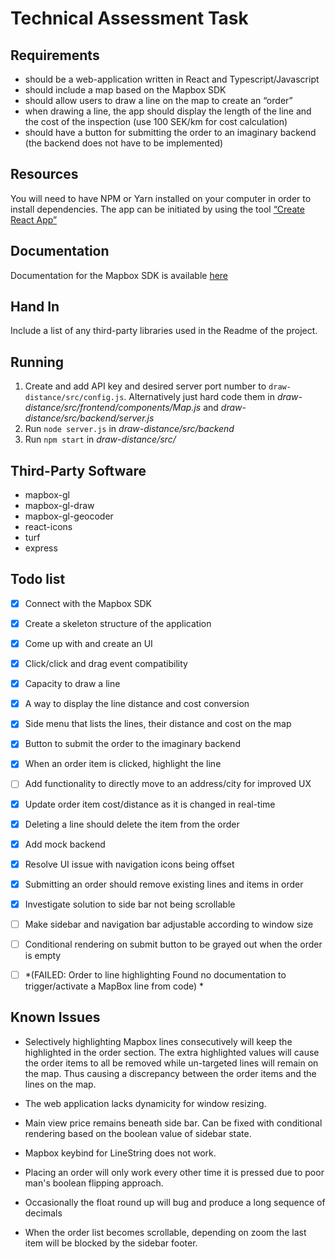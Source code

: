 # Technical Assessment Task
## Requirements
* should be a web-application written in React and Typescript/Javascript
* should include a map based on the Mapbox SDK
* should allow users to draw a line on the map to create an “order”
* when drawing a line, the app should display the length of the line and the cost of the inspection (use 100 SEK/km for cost calculation)
* should have a button for submitting the order to an imaginary backend (the backend does not have to be implemented)

## Resources
You will need to have NPM or Yarn installed on your computer in order to install dependencies. The app can be initiated by using the tool [“Create React App”](https://reactjs.org/docs/create-a-new-react-app.html#create-react-app)

## Documentation
Documentation for the Mapbox SDK is available [here](https://docs.mapbox.com/mapbox-gl-js/api/)

## Hand In
Include a list of any third-party libraries used in the Readme of the project.

## Running
1. Create and add API key and desired server port number to <code>draw-distance/src/config.js</code>. Alternatively just hard code them in *draw-distance/src/frontend/components/Map.js* and *draw-distance/src/backend/server.js*
2. Run <code>node server.js</code> in *draw-distance/src/backend*
3. Run <code>npm start</code> in *draw-distance/src/*

## Third-Party Software
* mapbox-gl
* mapbox-gl-draw
* mapbox-gl-geocoder
* react-icons
* turf
* express

## Todo list

- [x] Connect with the Mapbox SDK
- [x] Create a skeleton structure of the application
- [x] Come up with and create an UI
- [x] Click/click and drag event compatibility
- [x] Capacity to draw a line
- [x] A way to display the line distance and cost conversion
- [x] Side menu that lists the lines, their distance and cost on the map
- [x] Button to submit the order to the imaginary backend
- [x] When an order item is clicked, highlight the line
- [ ] Add functionality to directly move to an address/city for improved UX
- [x] Update order item cost/distance as it is changed in real-time
- [x] Deleting a line should delete the item from the order
- [x] Add mock backend
- [x] Resolve UI issue with navigation icons being offset
- [x] Submitting an order should remove existing lines and items in order
- [x] Investigate solution to side bar not being scrollable
- [ ] Make sidebar and navigation bar adjustable according to window size
- [ ] Conditional rendering on submit button to be grayed out when the order is empty
- [ ] *(FAILED: Order to line highlighting Found no documentation to trigger/activate a MapBox line from code)  *


## Known Issues

* Selectively highlighting Mapbox lines consecutively will keep the highlighted in the order section. The extra highlighted values will cause the order items to all be removed while un-targeted lines will remain on the map. Thus causing a discrepancy between the order items and the lines on the map.

* The web application lacks dynamicity for window resizing.

* Main view price remains beneath side bar. Can be fixed with conditional rendering based on the boolean value of sidebar state.

* Mapbox keybind for LineString does not work.

* Placing an order will only work every other time it is pressed due to poor man's boolean flipping approach.

* Occasionally the float round up will bug and produce a long sequence of decimals

* When the order list becomes scrollable, depending on zoom the last item will be blocked by the sidebar footer.

